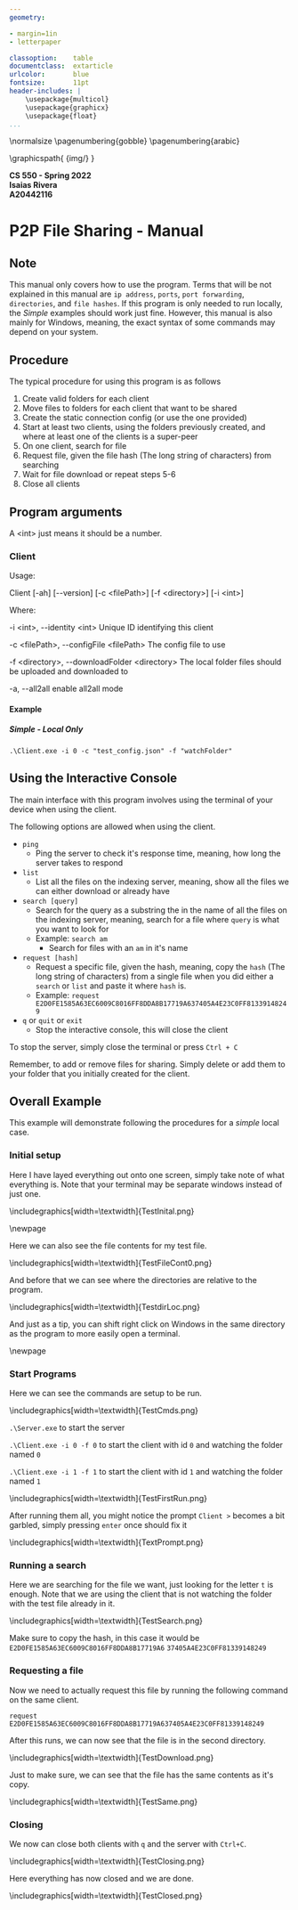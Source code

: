 ```yaml
---
geometry:

- margin=1in
- letterpaper

classoption:    table
documentclass:  extarticle
urlcolor:       blue
fontsize:       11pt
header-includes: |
    \usepackage{multicol}
    \usepackage{graphicx}
    \usepackage{float}
...
```


\normalsize
\pagenumbering{gobble}
\pagenumbering{arabic}

\graphicspath{ {img/} }

**CS 550 - Spring 2022**  
**Isaias Rivera**  
**A20442116**

# P2P File Sharing - Manual

## Note

This manual only covers how to use the program. Terms that will be not explained in this manual are `ip address`, `ports`, `port forwarding`, `directories`, and `file hashes`.
If this program is only needed to run locally, the *Simple* examples should work just fine. However, this manual is also mainly for Windows, meaning, the exact syntax of some commands may depend on your system.

## Procedure

The typical procedure for using this program is as follows

1. Create valid folders for each client
2. Move files to folders for each client that want to be shared
3. Create the static connection config (or use the one provided)
4. Start at least two clients, using the folders previously created, and where at least one of the clients is a super-peer
5. On one client, search for file
6. Request file, given the file hash (The long string of characters) from searching
7. Wait for file download or repeat steps 5-6
8. Close all clients

## Program arguments

A \<int\> just means it should be a number.

### Client

Usage:

   Client  [-ah] [--version] [-c \<filePath\>] [-f \<directory\>] [-i \<int\>]

Where:

   -i \<int\>,  --identity \<int\>
     Unique ID identifying this client

   -c \<filePath\>,  --configFile \<filePath\>
     The config file to use

   -f \<directory\>,  --downloadFolder \<directory\>
     The local folder files should be uploaded and downloaded to

   -a,  --all2all
     enable all2all mode

#### Example

##### *Simple* - Local Only

`.\Client.exe -i 0 -c "test_config.json" -f "watchFolder"`

## Using the Interactive Console

The main interface with this program involves using the terminal of your device when using the client.

The following options are allowed when using the client.

- `ping`
  - Ping the server to check it's response time, meaning, how long the server takes to respond
- `list`
  - List all the files on the indexing server, meaning, show all the files we can either download or already have
- `search [query]`
  - Search for the query as a substring the in the name of all the files on the indexing server, meaning, search for a file where `query` is what you want to look for
  - Example: `search am`
    - Search for files with an `am` in it's name
- `request [hash]`
  - Request a specific file, given the hash, meaning, copy the `hash` (The long string of characters) from a single file when you did either a `search` or `list` and paste it where `hash` is.
  - Example: `request E2D0FE1585A63EC6009C8016FF8DDA8B17719A637405A4E23C0FF81339148249`
- `q` or `quit` or `exit`
  - Stop the interactive console, this will close the client

To stop the server, simply close the terminal or press `Ctrl + C`

Remember, to add or remove files for sharing. Simply delete or add them to your folder that you initially created for the client.

## Overall Example

This example will demonstrate following the procedures for a *simple* local case.

### Initial setup

Here I have layed everything out onto one screen, simply take note of what everything is. Note that your terminal may be separate windows instead of just one.

\includegraphics[width=\textwidth]{TestInital.png}

\newpage

Here we can also see the file contents for my test file.

\includegraphics[width=\textwidth]{TestFileCont0.png}

And before that we can see where the directories are relative to the program.

\includegraphics[width=\textwidth]{TestdirLoc.png}

And just as a tip, you can shift right click on Windows in the same directory as the program to more easily open a terminal.

\newpage

### Start Programs

Here we can see the commands are setup to be run.

\includegraphics[width=\textwidth]{TestCmds.png}

`.\Server.exe` to start the server

`.\Client.exe -i 0 -f 0` to start the client with id `0` and watching the folder named `0`

`.\Client.exe -i 1 -f 1` to start the client with id `1` and watching the folder named `1`

\includegraphics[width=\textwidth]{TestFirstRun.png}

After running them all, you might notice the prompt `Client >` becomes a bit garbled, simply pressing `enter` once should fix it

\includegraphics[width=\textwidth]{TextPrompt.png}

### Running a search

Here we are searching for the file we want, just looking for the letter `t` is enough. Note that we are using the client that is not watching the folder with the test file already in it.

\includegraphics[width=\textwidth]{TestSearch.png}

Make sure to copy the hash, in this case it would be `E2D0FE1585A63EC6009C8016FF8DDA8B17719A6`
`37405A4E23C0FF81339148249`

### Requesting a file

Now we need to actually request this file by running the following command on the same client.

`request E2D0FE1585A63EC6009C8016FF8DDA8B17719A637405A4E23C0FF81339148249`

After this runs, we can now see that the file is in the second directory.

\includegraphics[width=\textwidth]{TestDownload.png}

Just to make sure, we can see that the file has the same contents as it's copy.

\includegraphics[width=\textwidth]{TestSame.png}

### Closing

We now can close both clients with `q` and the server with `Ctrl+C`.

\includegraphics[width=\textwidth]{TestClosing.png}

Here everything has now closed and we are done.

\includegraphics[width=\textwidth]{TestClosed.png}
